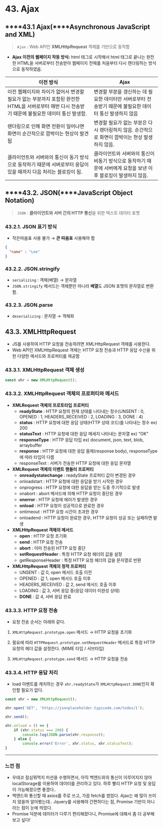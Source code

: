 # 43. Ajax

## ****43.1 Ajax(****Asynchronous JavaScript and XML)

> `Ajax` : Web API인 **XMLHttpRequest** 객체를 기반으로 동작함
> 
- **Ajax 이전의 웹페이지 작동 방식:** html 태그로 시작해서 html 태그로 끝나는 완전한 HTML을 서버로부터 전송받아 웹페이지 전체를 처음부터 다시 렌더링하는 방식으로 동작하였음.

| 이전 방식 | Ajax |
| --- | --- |
| 이전 웹페이지와 차이가 없어서 변경할 필요가 없는 부분까지 포함된 완전한 HTML을 서버로부터 매번 다시 전송받기 때문에 불필요한 데이터 통신 발생함. | 변경할 부분을 갱신하는 데 필요한 데이터만 서버로부터 전송받기 때문에 불필요한 데이터 통신 발생하지 않음 |
| 렌더링으로 인해 화면 전환이 일어나면 화면이 순간적으로 깜박이는 현상이 발견됨 | 변경할 필요가 없는 부분은 다시 렌더링하지 않음. 순간적으로 화면이 깜박이는 현상 발생하지 않음. |
| 클라이언트와 서버와의 통신이 동기 방식으로 동작하기 때문에 서버로부터 응답이 있을 때까지 다음 처리는 블로킹이 됨. | 클라이언트와 서버와의 통신이 비동기 방식으로 동작하기 때문에 서버에게 요청을 보낸 이후 블로킹이 발생하지 않음. |

## ****43.2. JSON(****JavaScript Object Notation)

> `JSON` : **클라이언트와 서버 간의 HTTP 통신**을 위한 텍스트 데이터 포맷
> 

### ****43.2.1. JSON 표기 방식****

- 작은따옴표 사용 불가 → **큰 따옴표** 사용해야 함

```json
{
  "name" : "Lee"
}
```

### ****43.2.2. JSON.stringify****

- `serializing` : 객체(배열) → 문자열
- `JSON.stringify` 메서드는 객체뿐만 아니라 **배열**도 JSON 포맷의 문자열로 변환함.

### 43.2.3. JSON.parse

- `deserializing` : 문자열 → 객체화

## ****43.3. XMLHttpRequest****

- JS를 사용하여 HTTP 요청을 전송하려면 XMLHttpRequest 객체를 사용한다.
- Web API인 XMLHttpRequest 객체는 HTTP 요청 전송과 HTTP 응답 수신을 위한 다양한 메서드와 프로퍼티를 제공함

### ****43.3.1. XMLHttpRequest 객체 생성****

```jsx
const xhr = new XMLHttpRequest();
```

### ****43.3.2. XMLHttpRequest 객체의 프로퍼티와 메서드****

- **XMLRequest 객체의 프로토타입 프로퍼티**
    - **readyState** : HTTP 요청의 현재 상태를 나타내는 정수(UNSENT : 0, OPENED : 1, HEADERS_RECEIVED : 2, LOADING : 3, DONE : 4)
    - **status** : HTTP 요청에 대한 응답 상태(HTTP 상태 코드)를 나타내는 정수 ex) 200
    - **statusText** : HTTP 요청에 대한 응답 메세지 나타내는 문자열 ex) "OK"
    - **responseType** : HTTP 응답 타입 ex) document, json, text, blob, arraybuffer
    - **response** : HTTP 요청에 대한 응답 몸체(response body), responseType에 따라 타입이 다름
    - responseText : 서버가 전송한 HTTP 요청에 대한 응답 문자열
- **XMLRequest 객체의 이벤트 핸들러 프로퍼티**
    - **onreadystatechange** : readyState 프로퍼티 값이 변경된 경우
    - onloadstart : HTTP 요청에 대한 응답을 받기 시작한 경우
    - onprogress : HTTP 요청에 대한 응답을 받는 도중 주기적으로 발생
    - onabort : abort 메서드에 의해 HTTP 요청이 중단된 경우
    - **onerror** : HTTP 요청에 에러가 발생한 경우
    - **onload** : HTTP 요청이 성공적으로 완료한 경우
    - ontimeout : HTTP 요청 시간이 초과한 경우
    - onloadend : HTTP 요청이 완료한 경우, HTTP 요청이 성공 또는 실패하면 발생
- **XMLHttpRequest 객체의 메서드**
    - **open** : HTTP 요청 초기화
    - **send** : HTTP 요청 전송
    - **abort** : 이미 전송된 HTTP 요청 중단
    - **setRequestHeader** : 특정 HTTP 요청 헤더의 값을 설정
    - getResponseHeader : 특정 HTTP 요청 헤더의 값을 문자열로 반환
- **XMLHttpRequest 객체의 정적 프로퍼티**
    - UNSENT : 값 0, open 메서드 호출 이전
    - OPENED : 값 1, open 메서드 호출 이후
    - HEADERS_RECEIVED : 값 2, send 메서드 호출 이후
    - LOADING : 값 3, 서버 응답 중(응답 데이터 미완성 상태)
    - **DONE** : 값 4, 서버 응답 완료

### ****43.3.3. HTTP 요청 전송****

- 요청 전송 순서는 아래와 같다.

1) `XMLHttpRequest.prototype.open` 메서드 → HTTP 요청을 초기화

2) 필요에 따라 `HTTPRequest.prototype.setRequestHeader` 메서드로 특정 HTTP 요청의 헤더 값을 설정한다. (MIME 타입 / 서브타입)

3) `XMLHttpRequest.prototype.send` 메서드 → HTTP 요청을 전송

### ****43.3.4. HTTP 응답 처리****

- load 이벤트를 캐치하는 경우 `xhr.readyState`가 `XMLHttpRequest.DONE`인지 확인할 필요가 없다.

```jsx
const xhr = new XMLHttpRequest();

xhr.open('GET', 'https://jsonplaceholder.typicode.com/todos/1');

xhr.send();

xhr.onload = () => {
	if (xhr.status === 200) {
		console.log(JSON.parse(xhr.response));
	} else {
		console.error('Error', xhr.status, xhr.statusText);
}
```

---

### 느낀 점

- 우테코 점심뭐먹지 미션을 수행하면서, 아직 백엔드와의 통신이 이루어지지 않아 localStorage를 이용하여 데이터를 관리하고 있다. 하루 빨리 HTTP 요청 및 응답이 가능해졌으면 좋겠다..
- 백엔드와 통신할 때 axios를 주로 쓰고, 가끔 fetch를 썼었다. Ajax는 왜 많이 쓰이지 않을까 알아봤는데.. Jquery를 사용해야 간편하다는 점, Promise 기반이 아니라는 점이 눈에 띄었다.
- Promise 덕분에 데이터가 다루기 편리해졌다니, Promise에 대해서 좀 더 공부해보고 싶다!